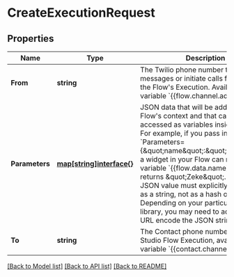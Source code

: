 # CreateExecutionRequest

## Properties

Name | Type | Description | Notes
------------ | ------------- | ------------- | -------------
**From** | **string** | The Twilio phone number to send messages or initiate calls from during the Flow&#39;s Execution. Available as variable &#x60;{{flow.channel.address}}&#x60;. | 
**Parameters** | [**map[string]interface{}**](.md) | JSON data that will be added to the Flow&#39;s context and that can be accessed as variables inside your Flow. For example, if you pass in &#x60;Parameters&#x3D;{\&quot;name\&quot;:\&quot;Zeke\&quot;}&#x60;, a widget in your Flow can reference the variable &#x60;{{flow.data.name}}&#x60;, which returns \&quot;Zeke\&quot;. Note: the JSON value must explicitly be passed as a string, not as a hash object. Depending on your particular HTTP library, you may need to add quotes or URL encode the JSON string. | [optional] 
**To** | **string** | The Contact phone number to start a Studio Flow Execution, available as variable &#x60;{{contact.channel.address}}&#x60;. | 

[[Back to Model list]](../README.md#documentation-for-models) [[Back to API list]](../README.md#documentation-for-api-endpoints) [[Back to README]](../README.md)


